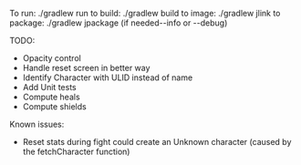 To run: ./gradlew run
to build: ./gradlew build
to image: ./gradlew jlink
to package: ./gradlew jpackage (if needed--info or --debug)

TODO:
- Opacity control
- Handle reset screen in better way
- Identify Character with ULID instead of name
- Add Unit tests
- Compute heals
- Compute shields

Known issues:
- Reset stats during fight could create an Unknown character (caused by the fetchCharacter function)